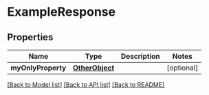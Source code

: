 # ExampleResponse

## Properties
Name | Type | Description | Notes
------------ | ------------- | ------------- | -------------
**myOnlyProperty** | [**OtherObject**](OtherObject.md) |  | [optional] 

[[Back to Model list]](../README.md#documentation-for-models) [[Back to API list]](../README.md#documentation-for-api-endpoints) [[Back to README]](../README.md)


